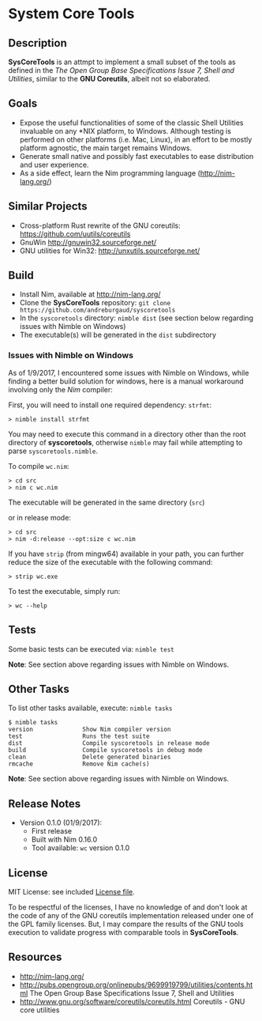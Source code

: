 # System Core Tools

## Description

**SysCoreTools** is an attmpt to implement a small subset of the tools as defined in the *The Open Group Base Specifications Issue 7, Shell and Utilities*, similar to the **GNU Coreutils**, albeit not so elaborated.

## Goals

* Expose the useful functionalities of some of the classic Shell Utilities invaluable on any *NIX platform, to Windows. Although testing is performed on other platforms (i.e. Mac, Linux), in an effort to be mostly platform agnostic, the main target remains Windows.
* Generate small native and possibly fast executables to ease distribution and user experience.
* As a side effect, learn the Nim programming language (http://nim-lang.org/)

## Similar Projects

* Cross-platform Rust rewrite of the GNU coreutils: https://github.com/uutils/coreutils
* GnuWin http://gnuwin32.sourceforge.net/
* GNU utilities for Win32: http://unxutils.sourceforge.net/

## Build

* Install Nim, available at http://nim-lang.org/
* Clone the **SysCoreTools** repository: `git clone https://github.com/andreburgaud/syscoretools`
* In the `syscoretools` directory: `nimble dist` (see section below regarding issues with Nimble on Windows)
* The executable(s) will be generated in the `dist` subdirectory

### Issues with Nimble on Windows

As of 1/9/2017, I encountered some issues with Nimble on Windows, while finding a better build solution for windows, here is a manual workaround involving only the *Nim* compiler:

First, you will need to install one required dependency: `strfmt`:

```
> nimble install strfmt
```

You may need to execute this command in a directory other than the root directory of **syscoretools**, otherwise `nimble` may fail while attempting to parse `syscoretools.nimble`.

To compile `wc.nim`:

```
> cd src
> nim c wc.nim
```

The executable will be generated in the same directory (`src`)

or in release mode:

```
> cd src
> nim -d:release --opt:size c wc.nim
```

If you have `strip` (from mingw64) available in your path, you can further reduce the size of the executable with the following command:

```
> strip wc.exe
```

To test the executable, simply run:

```
> wc --help
```

## Tests

Some basic tests can be executed via: `nimble test`

**Note**: See section above regarding issues with Nimble on Windows.

## Other Tasks

To list other tasks available, execute: `nimble tasks`

```
$ nimble tasks
version              Show Nim compiler version
test                 Runs the test suite
dist                 Compile syscoretools in release mode
build                Compile syscoretools in debug mode
clean                Delete generated binaries
rmcache              Remove Nim cache(s)
```

**Note**: See section above regarding issues with Nimble on Windows.

## Release Notes

* Version 0.1.0 (01/9/2017):
  * First release
  * Built with Nim 0.16.0
  * Tool available: `wc` version 0.1.0

## License

MIT License: see included [License file](LICENSE.md).

To be respectful of the licenses, I have no knowledge of and don't look at the code of any of the GNU coreutils implementation released under one of the GPL family licenses. But, I may compare the results of the GNU tools execution to validate progress with comparable tools in **SysCoreTools**.

## Resources

* http://nim-lang.org/
* http://pubs.opengroup.org/onlinepubs/9699919799/utilities/contents.html The Open Group Base Specifications Issue 7, Shell and Utilities
* http://www.gnu.org/software/coreutils/coreutils.html Coreutils - GNU core utilities
